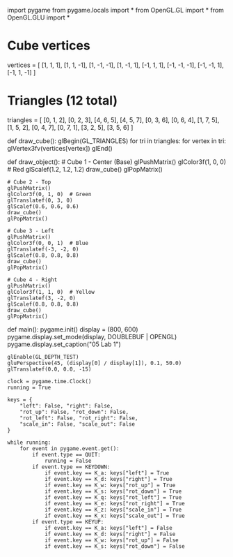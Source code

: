 import pygame
from pygame.locals import *
from OpenGL.GL import *
from OpenGL.GLU import *

# Cube vertices
vertices = [
    [1, 1, 1], [1, 1, -1], [1, -1, -1], [1, -1, 1],
    [-1, 1, 1], [-1, -1, -1], [-1, -1, 1], [-1, 1, -1]
]

# Triangles (12 total)
triangles = [
    [0, 1, 2], [0, 2, 3],
    [4, 6, 5], [4, 5, 7],
    [0, 3, 6], [0, 6, 4],
    [1, 7, 5], [1, 5, 2],
    [0, 4, 7], [0, 7, 1],
    [3, 2, 5], [3, 5, 6]
]

def draw_cube():
    glBegin(GL_TRIANGLES)
    for tri in triangles:
        for vertex in tri:
            glVertex3fv(vertices[vertex])
    glEnd()

def draw_object():
    # Cube 1 - Center (Base)
    glPushMatrix()
    glColor3f(1, 0, 0)  # Red
    glScalef(1.2, 1.2, 1.2)
    draw_cube()
    glPopMatrix()

    # Cube 2 - Top
    glPushMatrix()
    glColor3f(0, 1, 0)  # Green
    glTranslatef(0, 3, 0)
    glScalef(0.6, 0.6, 0.6)
    draw_cube()
    glPopMatrix()

    # Cube 3 - Left
    glPushMatrix()
    glColor3f(0, 0, 1)  # Blue
    glTranslatef(-3, -2, 0)
    glScalef(0.8, 0.8, 0.8)
    draw_cube()
    glPopMatrix()

    # Cube 4 - Right
    glPushMatrix()
    glColor3f(1, 1, 0)  # Yellow
    glTranslatef(3, -2, 0)
    glScalef(0.8, 0.8, 0.8)
    draw_cube()
    glPopMatrix()

def main():
    pygame.init()
    display = (800, 600)
    pygame.display.set_mode(display, DOUBLEBUF | OPENGL)
    pygame.display.set_caption("05 Lab 1")

    glEnable(GL_DEPTH_TEST)
    gluPerspective(45, (display[0] / display[1]), 0.1, 50.0)
    glTranslatef(0.0, 0.0, -15)

    clock = pygame.time.Clock()
    running = True

    keys = {
        "left": False, "right": False,
        "rot_up": False, "rot_down": False,
        "rot_left": False, "rot_right": False,
        "scale_in": False, "scale_out": False
    }

    while running:
        for event in pygame.event.get():
            if event.type == QUIT:
                running = False
            if event.type == KEYDOWN:
                if event.key == K_a: keys["left"] = True
                if event.key == K_d: keys["right"] = True
                if event.key == K_w: keys["rot_up"] = True
                if event.key == K_s: keys["rot_down"] = True
                if event.key == K_q: keys["rot_left"] = True
                if event.key == K_e: keys["rot_right"] = True
                if event.key == K_z: keys["scale_in"] = True
                if event.key == K_x: keys["scale_out"] = True
            if event.type == KEYUP:
                if event.key == K_a: keys["left"] = False
                if event.key == K_d: keys["right"] = False
                if event.key == K_w: keys["rot_up"] = False
                if event.key == K_s: keys["rot_down"] = False
